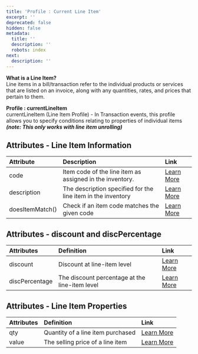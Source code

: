 ```yaml
---
title: 'Profile : Current Line Item'
excerpt: ''
deprecated: false
hidden: false
metadata:
  title: ''
  description: ''
  robots: index
next:
  description: ''
---
```

**What is a Line Item?**\
Line items in a bill/transaction refer to the individual products or services that are listed on an invoice, along with any quantities, rates, and prices that pertain to them.

**Profile : currentLineItem**\
currentLineItem (Line Item Profile) - In Transaction events, this profile allows you to specify conditions relating to properties of individual items ***(note: This only works with line item unrolling)***

## Attributes - Line Item Information

| Attribute       | Description                                                  | Link                                                                                            |
| :-------------- | :----------------------------------------------------------- | :---------------------------------------------------------------------------------------------- |
| code            | Item code of the line item as assigned in the inventory.     | [Learn More](https://docs.capillarytech.com/docs/attribute-line-item-information#code)          |
| description     | The description specified for the line item in the inventory | [Learn More](https://docs.capillarytech.com/docs/attribute-line-item-information#description)   |
| doesItemMatch() | Check if an item code matches the given code                 | [Learn More](https://docs.capillarytech.com/docs/attribute-line-item-information#doesitemmatch) |

## Attributes - discount and discPercentage

| Attributes     | Definition                                     | Link                                                                                                                      |
| :------------- | :--------------------------------------------- | :------------------------------------------------------------------------------------------------------------------------ |
| discount       | Discount at line-item level                    | [Learn More](https://docs.capillarytech.com/docs/attribute-discount-1#discount)                                           |
| discPercentage | The discount percentage at the line-item level | [Learn More](https://docs.capillarytech.com/docs/attribute-discount-1#discpercentage-line-item-level-discount-percentage) |

## Attributes - Line Item Properties

| Attributes | Definition                        | Link                                                                                    |
| :--------- | :-------------------------------- | :-------------------------------------------------------------------------------------- |
| qty        | Quantity of a line item purchased | [Learn More](https://docs.capillarytech.com/docs/attributes-line-item-properties#qty)   |
| value      | The selling price of a line item  | [Learn More](https://docs.capillarytech.com/docs/attributes-line-item-properties#value) |
